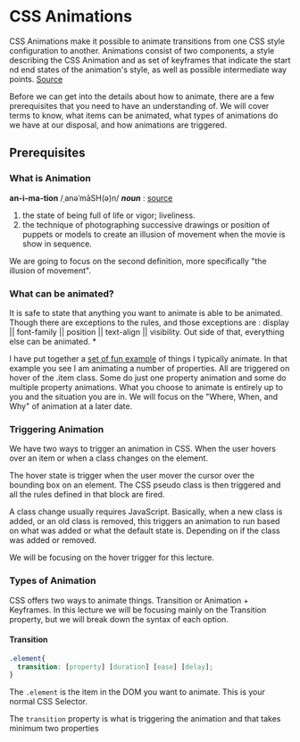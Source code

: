 # CSS Animations

CSS Animations make it possible to animate transitions from one CSS style configuration to another. Animations consist of two components, a style describing the CSS Animation and as set of keyframes that indicate the start nd end states of the animation's style, as well as possible intermediate way points. [Source](https://developer.mozilla.org/en-US/docs/Web/CSS/CSS_Animations/Using_CSS_animations) 

Before we can get into the details about how to animate, there are a few prerequisites that you need to have an understanding of. We will cover terms to know, what items can be animated, what types of animations do we have at our disposal, and how animations are triggered.  

## Prerequisites

### What is Animation

**an-i-ma-tion** /ˌanəˈmāSH(ə)n/ ***noun*** : [source](https://www.google.com/search?q=what+is+animation)

1. the state of being full of life or vigor; liveliness. 
2. the technique of photographing successive drawings or position of puppets or models to create an illusion of movement when the movie is show in sequence. 

We are going to focus on the second definition, more specifically "the illusion of movement". 

### What can be animated?

It is safe to state that anything you want to animate is able to be animated. Though there are exceptions to the rules, and those exceptions are : display || font-family || position || text-align || visibility. Out side of that, everything else can be animated. *

I have put together a [set of fun example](https://codepen.io/pbCodeSchool/full/Qpqvpp/) of things I typically animate. In that example you see I am animating a number of properties. All are triggered on hover of the .item class. Some do just one property animation and some do multiple property animations. What you choose to animate is entirely up to you and the situation you are in. We will focus on the "Where, When, and Why" of animation at a later date. 

[^*]: I'm sure I am missing some items that cannot be animated, but I don't run into a whole bunch and the information is sparse out there.

### Triggering Animation

We have two ways to trigger an animation in CSS. When the user hovers over an item or when a class changes on the element. 

The hover state is trigger when the user mover the cursor over the bounding box on an element. The CSS pseudo class is then triggered and all the rules defined in that block are fired. 

A class change usually requires JavaScript. Basically, when a new class is added, or an old class is removed, this triggers an animation to run based on what was added or what the default state is. Depending on if the class was added or removed.

We will be focusing on the hover trigger for this lecture.

### Types of Animation

CSS offers two ways to animate things. Transition or Animation + Keyframes. In this lecture we will be focusing mainly on the Transition property, but we will break down the syntax of each option.

#### Transition

```CSS
.element{
  transition: [property] [duration] [ease] [delay];
}
```

The `.element` is the item in the DOM you want to animate. This is your normal CSS Selector.

The `transition` property is what is triggering the animation and that takes minimum two properties